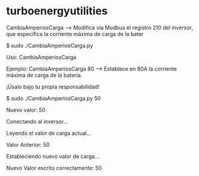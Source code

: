 # turboenergyutilities

CambiaAmperiosCarga --> Modifica vía Modbus el registro 210 del inversor, que especifica la corriente máxima de carga de la bater

$ sudo ./CambiaAmperiosCarga.py

Uso: CambiaAmperiosCarga <nuevo valor en amperios>

Ejemplo: CambiaAmperiosCarga 80 --> Establece en 80A la corriente máxima de carga de la batería.

¡Úsalo bajo tu propia responsabilidad!

$ sudo ./CambiaAmperiosCarga.py 50

Nuevo valor: 50
  
Conectando al inversor...

Leyendo el valor de carga actual...
  
Valor Anterior:  50
  
Estableciendo nuevo valor de carga...
  
Nuevo Valor escrito correctamente: 50

